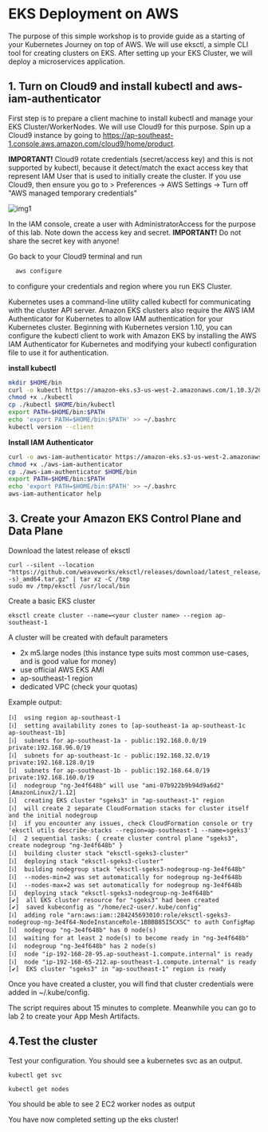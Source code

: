 # EKS Deployment on AWS
The purpose of this simple workshop is to provide guide as a starting of your Kubernetes Journey on top of AWS. We will use eksctl, a simple CLI tool for creating clusters on EKS.
After setting up your EKS Cluster, we will deploy a microservices application. 


## 1. Turn on Cloud9 and install kubectl and aws-iam-authenticator

First step is to prepare a client machine to install kubectl and manage your EKS Cluster/WorkerNodes. We will use Cloud9 for this purpose. Spin up a Cloud9 instance by going to https://ap-southeast-1.console.aws.amazon.com/cloud9/home/product.

**IMPORTANT!** 
Cloud9 rotate credentials (secret/access key) and this is not supported by kubectl, because it detect/match the exact access key that represent IAM User that is used to initially create the cluster.
If you use Cloud9, then ensure you go to > Preferences -> AWS Settings -> Turn off "AWS managed temporary credentials"

![img1]

[img1]:https://github.com/tohwsw/aws-eks-workshop/blob/master/Lab1-Getting-Started-with-EKS/img/c9disableiam.png

In the IAM console, create a user with AdministratorAccess for the purpose of this lab. Note down the access key and secret. 
**IMPORTANT!** 
Do not share the secret key with anyone!

Go back to your Cloud9 terminal and run 

```bash
  aws configure
```
to configure your credentials and region where you run EKS Cluster.

Kubernetes uses a command-line utility called kubectl for communicating with the cluster API server. Amazon EKS clusters also require the AWS IAM Authenticator for Kubernetes to allow IAM authentication for your Kubernetes cluster. Beginning with Kubernetes version 1.10, you can configure the kubectl client to work with Amazon EKS by installing the AWS IAM Authenticator for Kubernetes and modifying your kubectl configuration file to use it for authentication. 

**install kubectl**

   ```bash
   mkdir $HOME/bin
   curl -o kubectl https://amazon-eks.s3-us-west-2.amazonaws.com/1.10.3/2018-07-26/bin/linux/amd64/kubectl
   chmod +x ./kubectl
   cp ./kubectl $HOME/bin/kubectl
   export PATH=$HOME/bin:$PATH
   echo 'export PATH=$HOME/bin:$PATH' >> ~/.bashrc
   kubectl version --client
   ```
   
**Install IAM Authenticator**

   ```bash
   curl -o aws-iam-authenticator https://amazon-eks.s3-us-west-2.amazonaws.com/1.10.3/2018-07-26/bin/linux/amd64/aws-iam-authenticator
   chmod +x ./aws-iam-authenticator
   cp ./aws-iam-authenticator $HOME/bin
   export PATH=$HOME/bin:$PATH
   echo 'export PATH=$HOME/bin:$PATH' >> ~/.bashrc
   aws-iam-authenticator help
   ```

## 3. Create your Amazon EKS Control Plane and Data Plane

Download the latest release of eksctl 

```
curl --silent --location "https://github.com/weaveworks/eksctl/releases/download/latest_release/eksctl_$(uname -s)_amd64.tar.gz" | tar xz -C /tmp
sudo mv /tmp/eksctl /usr/local/bin

```

Create a basic EKS cluster

```
eksctl create cluster --name=<your cluster name> --region ap-southeast-1

```

A cluster will be created with default parameters

  - 2x m5.large nodes (this instance type suits most common use-cases, and is good value for money)
  - use official AWS EKS AMI
  - ap-southeast-1 region
  - dedicated VPC (check your quotas)

Example output:

```
[ℹ]  using region ap-southeast-1
[ℹ]  setting availability zones to [ap-southeast-1a ap-southeast-1c ap-southeast-1b]
[ℹ]  subnets for ap-southeast-1a - public:192.168.0.0/19 private:192.168.96.0/19
[ℹ]  subnets for ap-southeast-1c - public:192.168.32.0/19 private:192.168.128.0/19
[ℹ]  subnets for ap-southeast-1b - public:192.168.64.0/19 private:192.168.160.0/19
[ℹ]  nodegroup "ng-3e4f648b" will use "ami-07b922b9b94d9a6d2" [AmazonLinux2/1.12]
[ℹ]  creating EKS cluster "sgeks3" in "ap-southeast-1" region
[ℹ]  will create 2 separate CloudFormation stacks for cluster itself and the initial nodegroup
[ℹ]  if you encounter any issues, check CloudFormation console or try 'eksctl utils describe-stacks --region=ap-southeast-1 --name=sgeks3'
[ℹ]  2 sequential tasks: { create cluster control plane "sgeks3", create nodegroup "ng-3e4f648b" }
[ℹ]  building cluster stack "eksctl-sgeks3-cluster"
[ℹ]  deploying stack "eksctl-sgeks3-cluster"
[ℹ]  building nodegroup stack "eksctl-sgeks3-nodegroup-ng-3e4f648b"
[ℹ]  --nodes-min=2 was set automatically for nodegroup ng-3e4f648b
[ℹ]  --nodes-max=2 was set automatically for nodegroup ng-3e4f648b
[ℹ]  deploying stack "eksctl-sgeks3-nodegroup-ng-3e4f648b"
[✔]  all EKS cluster resource for "sgeks3" had been created
[✔]  saved kubeconfig as "/home/ec2-user/.kube/config"
[ℹ]  adding role "arn:aws:iam::284245693010:role/eksctl-sgeks3-nodegroup-ng-3e4f64-NodeInstanceRole-1BBBB85I5CX5C" to auth ConfigMap
[ℹ]  nodegroup "ng-3e4f648b" has 0 node(s)
[ℹ]  waiting for at least 2 node(s) to become ready in "ng-3e4f648b"
[ℹ]  nodegroup "ng-3e4f648b" has 2 node(s)
[ℹ]  node "ip-192-168-28-95.ap-southeast-1.compute.internal" is ready
[ℹ]  node "ip-192-168-65-212.ap-southeast-1.compute.internal" is ready
[✔]  EKS cluster "sgeks3" in "ap-southeast-1" region is ready
```

Once you have created a cluster, you will find that cluster credentials were added in ~/.kube/config.

The script requires about 15 minutes to complete. Meanwhile you can go to lab 2 to create your App Mesh Artifacts.

## 4.Test the cluster

Test your configuration. You should see a kubernetes svc as an output.

```
kubectl get svc
```

```
kubectl get nodes

```

You should be able to see 2 EC2 worker nodes as output

You have now completed setting up the eks cluster!


